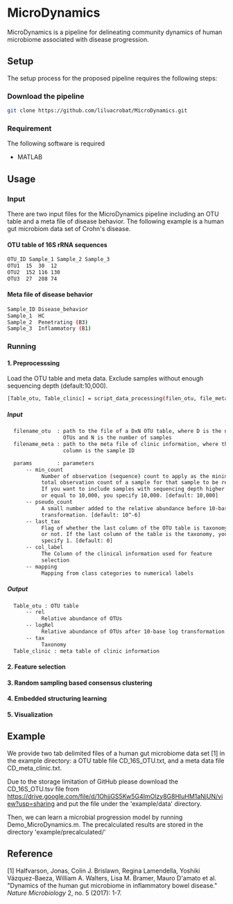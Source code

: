 # MicroDynamics
MicroDynamics is a pipeline for delineating community dynamics of human microbiome associated with disease progression.
## Setup
The setup process for the proposed pipeline requires the following steps:
### Download the pipeline
```bash
git clone https://github.com/liluacrobat/MicroDynamics.git
```
### Requirement
The following software is required
* MATLAB

## Usage
### Input
There are two input files for the MicroDynamics pipeline including an OTU table and a meta file of disease behavior. The following example is a human gut microbiom data set of Crohn's disease. 
#### OTU table of 16S rRNA sequences
```bash
OTU_ID Sample_1 Sample_2 Sample_3
OTU1  15  30  12
OTU2  152 116 130
OTU3  27  208 74
```
#### Meta file of disease behavior
```bash
Sample_ID Disease_behavior
Sample_1  HC
Sample_2  Penetrating (B3)
Sample_3  Inflammatory (B1)
```

### Running
#### 1. Preprocesssing
Load the OTU table and meta data. Exclude samples without enough sequencing depth (default:10,000). 

```bash
[Table_otu, Table_clinic] = script_data_processing(filen_otu, file_meta, params)
```
##### Input
```bash
  filename_otu  : path to the file of a DxN OTU table, where D is the number of
                  OTUs and N is the number of samples
  filename_meta : path to the meta file of clinic information, where the first
                  column is the sample ID

  params        : parameters
      -- min_count
           Number of observation (sequence) count to apply as the minimum
           total observation count of a sample for that sample to be retained.
           If you want to include samples with sequencing depth higher than
           or equal to 10,000, you specify 10,000. [default: 10,000]
      -- pseudo_count
           A small number added to the relative abundance before 10-base log
           transformation. [default: 10^-6]
      -- last_tax
           Flag of whether the last column of the OTU table is taxonomy
           or not. If the last column of the table is the taxonomy, you
           specify 1. [default: 0]
      -- col_label
           The Column of the clinical information used for feature
           selection
      -- mapping
           Mapping from class categories to numerical labels
```
##### Output
```bash
  Table_otu : OTU table
      -- rel
           Relative abundance of OTUs
      -- logRel
           Relative abundance of OTUs after 10-base log transformation
      -- tax
           Taxonomy
  Table_clinic : meta table of clinic information
```

#### 2. Feature selection

#### 3. Random sampling based consensus clustering

#### 4. Embedded structuring learning

#### 5. Visualization

## Example
We provide two tab delimited files of a human gut microbiome data set [1] in the example directory: a OTU table file CD_16S_OTU.txt, and a meta data file CD_meta_clinic.txt. 

Due to the storage limitation of GitHub please download the CD_16S_OTU.tsv file from https://drive.google.com/file/d/1OhjjGS5Kw5G4ImOlzy8G8HluHM1aNjUN/view?usp=sharing and put the file under the 'example/data' directory. 

Then, we can learn a microbial progression model by running Demo_MicroDynamics.m. The precalculated results are stored in the directory 'example/precalculated/'

## Reference
[1] Halfvarson, Jonas, Colin J. Brislawn, Regina Lamendella, Yoshiki Vázquez-Baeza, William A. Walters, Lisa M. Bramer, Mauro D'amato et al. "Dynamics of the human gut microbiome in inflammatory bowel disease." *Nature Microbiology* 2, no. 5 (2017): 1-7.
